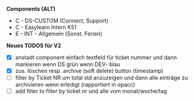 **Components (ALT)**
- C - DS-CUSTOM (Connect, Support)
- C - Easylearn Intern K51
- E - INT - Allgemein (Sonst. Ferien)

**Neues TODOS für V2**
- [x] anstadt component einfach textfeld für ticket nummer und dann markieren wenn DS grün wenn DEV- blau
- [x] zus. löschen resp. archive (soft delete) button (timestamp)
- [ ] filter by Ticket NR um total std anzuzeigen und dann alle einträge zu archivieren wenn erledigt (rapportiert in opacc)
- [ ] add filter to filter by ticket nr und alle vom monat/woche/tag